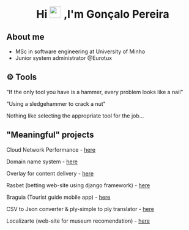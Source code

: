 
<h1 align="center"> Hi <img src="https://img.icons8.com/emoji/48/000000/waving-hand-emoji.png" width=30> ,I'm Gonçalo Pereira </h1>

## About me

- MSc in software engineering at University of Minho
- Junior system administrator @Eurotux



## ⚙️ Tools
"If the only tool you have is a hammer, every problem looks like a nail"

"Using a sledgehammer to crack a nut"

Nothing like selecting the appropriate tool for the job...

## "Meaningful" projects 


Cloud Network Performance - [here](https://github.com/realRunlo/CNP)

Domain name system - [here](https://github.com/realRunlo/DNS)

Overlay for content delivery - [here](https://github.com/simaocunha71/streaming-esr)

Rasbet (betting web-site using django framework) - [here](https://github.com/realRunlo/rasbet)

Braguia (Tourist guide mobile app) - [here](https://github.com/simaocunha71/BraGuia)

CSV to Json converter & ply-simple to ply translator - [here](https://github.com/realRunlo/PL)

Localizarte (web-site for museum recomendation) - [here](https://github.com/surumkata/addandSEEK-localizarte)








